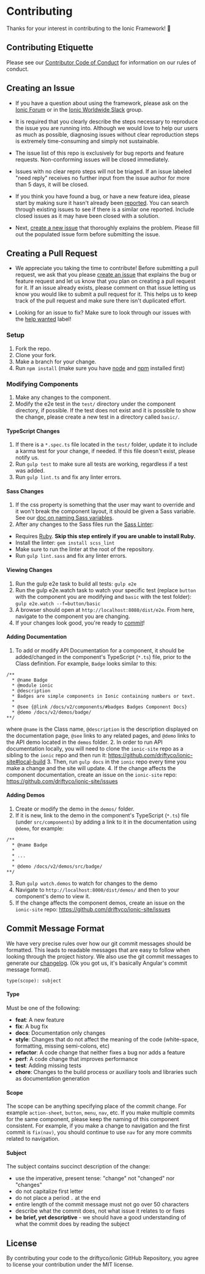 # Contributing

Thanks for your interest in contributing to the Ionic Framework! :tada:


## Contributing Etiquette

Please see our [Contributor Code of Conduct](https://github.com/driftyco/ionic/blob/master/CODE_OF_CONDUCT.md) for information on our rules of conduct.


## Creating an Issue

* If you have a question about using the framework, please ask on the [Ionic Forum](http://forum.ionicframework.com/) or in the [Ionic Worldwide Slack](http://ionicworldwide.herokuapp.com/) group.

* It is required that you clearly describe the steps necessary to reproduce the issue you are running into. Although we would love to help our users as much as possible, diagnosing issues without clear reproduction steps is extremely time-consuming and simply not sustainable.

* The issue list of this repo is exclusively for bug reports and feature requests. Non-conforming issues will be closed immediately.

* Issues with no clear repro steps will not be triaged. If an issue labeled "need reply" receives no further input from the issue author for more than 5 days, it will be closed.

* If you think you have found a bug, or have a new feature idea, please start by making sure it hasn't already been [reported](https://github.com/driftyco/ionic/issues?utf8=%E2%9C%93&q=is%3Aissue). You can search through existing issues to see if there is a similar one reported. Include closed issues as it may have been closed with a solution.

* Next, [create a new issue](https://github.com/driftyco/ionic/issues/new) that thoroughly explains the problem. Please fill out the populated issue form before submitting the issue.


## Creating a Pull Request

* We appreciate you taking the time to contribute! Before submitting a pull request, we ask that you please [create an issue](#creating-an-issue) that explains the bug or feature request and let us know that you plan on creating a pull request for it. If an issue already exists, please comment on that issue letting us know you would like to submit a pull request for it. This helps us to keep track of the pull request and make sure there isn't duplicated effort.

* Looking for an issue to fix? Make sure to look through our issues with the [help wanted](https://github.com/driftyco/ionic/issues?q=is%3Aopen+is%3Aissue+label%3A%22help+wanted%22) label!

### Setup

1. Fork the repo.
2. Clone your fork.
3. Make a branch for your change.
4. Run `npm install` (make sure you have [node](https://nodejs.org/en/) and [npm](http://blog.npmjs.org/post/85484771375/how-to-install-npm) installed first)


### Modifying Components

1. Make any changes to the component.
2. Modify the e2e test in the `test/` directory under the component directory, if possible. If the test does not exist and it is possible to show the change, please create a new test in a directory called `basic/`.


#### TypeScript Changes

1. If there is a `*.spec.ts` file located in the `test/` folder, update it to include a karma test for your change, if needed. If this file doesn't exist, please notify us.
2. Run `gulp test` to make sure all tests are working, regardless if a test was added.
3. Run `gulp lint.ts` and fix any linter errors.


#### Sass Changes

1. If the css property is something that the user may want to override and it won't break the component layout, it should be given a Sass variable. See our [doc on naming Sass variables](https://docs.google.com/document/d/1OyOyrRE5lpB_9mdkF0HWVQLV97fHma450N8XqE4mjZQ/edit?usp=sharing).
2. After any changes to the Sass files run the [Sass Linter](https://github.com/brigade/scss-lint):
 - Requires [Ruby](https://www.ruby-lang.org/en/documentation/installation/). **Skip this step entirely if you are unable to install Ruby.**
 - Install the linter: `gem install scss_lint`
 - Make sure to run the linter at the root of the repository.
 - Run `gulp lint.sass` and fix any linter errors.


#### Viewing Changes

1. Run the gulp e2e task to build all tests: `gulp e2e`
2. Run the gulp e2e.watch task to watch your specific test (replace `button` with the component you are modifying and `basic` with the test folder): `gulp e2e.watch --f=button/basic`
3. A browser should open at `http://localhost:8080/dist/e2e`. From here, navigate to the component you are changing.
4. If your changes look good, you're ready to [commit](#committing)!


#### Adding Documentation

1. To add or modify API Documentation for a component, it should be added/changed in the component's TypeScript (`*.ts`) file, prior to the Class definition. For example, `Badge` looks similar to this:

  ```
  /**
    * @name Badge
    * @module ionic
    * @description
    * Badges are simple components in Ionic containing numbers or text.
    *
    * @see {@link /docs/v2/components/#badges Badges Component Docs}
    * @demo /docs/v2/demos/badge/
  **/
  ```

  where `@name` is the Class name, `@description` is the description displayed on the documentation page, `@see` links to any related pages, and `@demo` links to the API demo located in the `demos` folder.
2. In order to run API documentation locally, you will need to clone the `ionic-site` repo as a sibling to the `ionic` repo and then run it: https://github.com/driftyco/ionic-site#local-build
3. Then, run `gulp docs` in the `ionic` repo every time you make a change and the site will update.
4. If the change affects the component documentation, create an issue on the `ionic-site` repo: https://github.com/driftyco/ionic-site/issues


#### Adding Demos

1. Create or modify the demo in the `demos/` folder.
2. If it is new, link to the demo in the component's TypeScript (`*.ts`) file (under `src/components`) by adding a link to it in the documentation using `@demo`, for example:

  ```
  /**
    * @name Badge
    *
    * ...
    *
    * @demo /docs/v2/demos/src/badge/
  **/
  ```
3. Run `gulp watch.demos` to watch for changes to the demo
4. Navigate to `http://localhost:8000/dist/demos/` and then to your component's demo to view it.
5. If the change affects the component demos, create an issue on the `ionic-site` repo: https://github.com/driftyco/ionic-site/issues


## Commit Message Format

We have very precise rules over how our git commit messages should be formatted. This leads to readable messages that are easy to follow when looking through the project history. We also use the git commit messages to generate our [changelog](https://github.com/driftyco/ionic/blob/master/CHANGELOG.md). (Ok you got us, it's basically Angular's commit message format).

`type(scope): subject`

#### Type
Must be one of the following:

* **feat**: A new feature
* **fix**: A bug fix
* **docs**: Documentation only changes
* **style**: Changes that do not affect the meaning of the code (white-space, formatting, missing semi-colons, etc)
* **refactor**: A code change that neither fixes a bug nor adds a feature
* **perf**: A code change that improves performance
* **test**: Adding missing tests
* **chore**: Changes to the build process or auxiliary tools and libraries such as documentation generation

#### Scope
The scope can be anything specifying place of the commit change. For example `action-sheet`, `button`, `menu`, `nav`, etc. If you make multiple commits for the same component, please keep the naming of this component consistent. For example, if you make a change to navigation and the first commit is `fix(nav)`, you should continue to use `nav` for any more commits related to navigation.

#### Subject
The subject contains succinct description of the change:

* use the imperative, present tense: "change" not "changed" nor "changes"
* do not capitalize first letter
* do not place a period `.` at the end
* entire length of the commit message must not go over 50 characters
* describe what the commit does, not what issue it relates to or fixes
* **be brief, yet descriptive** - we should have a good understanding of what the commit does by reading the subject


## License

By contributing your code to the driftyco/ionic GitHub Repository, you agree to license your contribution under the MIT license.
